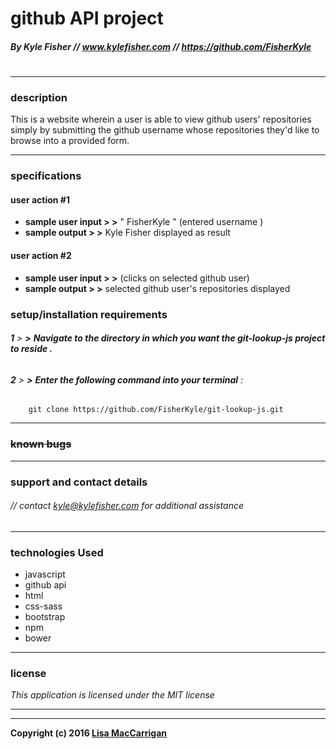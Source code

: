 # **github API project**
##### _By Kyle Fisher // www.kylefisher.com // https://github.com/FisherKyle_
#
----
### **description**

This is a website wherein a user is able to view github users' repositories simply by submitting the github username whose repositories they'd like to browse into a provided form.  

----
### **specifications**
#### user action #1
*  **sample user input > >**  " FisherKyle " (entered username )
*  **sample output > >**  Kyle Fisher displayed as result
#### user action #2
*  **sample user input > >**  (clicks on selected github user)
*  **sample output > >**  selected github user's repositories displayed

### **setup/installation requirements**

###### **1** > **>** **Navigate to the directory in which you want the git-lookup-js project to reside .**
##
###### **2** > **>** **Enter the following command into your terminal** :
        git clone https://github.com/FisherKyle/git-lookup-js.git
----

### ~~**known bugs**~~
----
### **support and contact details**

###### // contact kyle@kylefisher.com for additional assistance

----
### **technologies Used**
* javascript
* github api
* html
* css-sass
* bootstrap
* npm
* bower
----
### **license**

*This application is licensed under the MIT license*

----
----
**Copyright (c) 2016 [Lisa MacCarrigan](https://github.com/lisamaccarrigan)**
